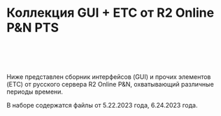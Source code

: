 <h1>Коллекция GUI + ETC от R2 Online P&N PTS<br />
<br />
&nbsp;</h1>

<p>Ниже представлен сборник интерфейсов (GUI) и прочих элементов (ETC) от русского сервера R2 Online P&N, охватывающий различные периоды времени.

В наборе содержатся файлы от 5.22.2023 года, 6.24.2023 года.</p>


